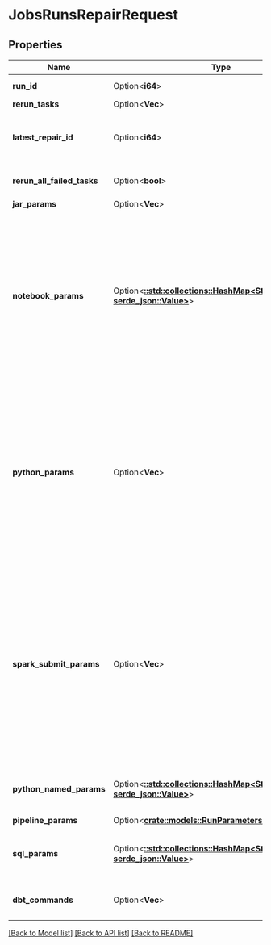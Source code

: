 # JobsRunsRepairRequest

## Properties

Name | Type | Description | Notes
------------ | ------------- | ------------- | -------------
**run_id** | Option<**i64**> | The job run ID of the run to repair. The run must not be in progress. | [optional]
**rerun_tasks** | Option<**Vec<String>**> | The task keys of the task runs to repair. | [optional]
**latest_repair_id** | Option<**i64**> | The ID of the latest repair. This parameter is not required when repairing a run for the first time, but must be provided on subsequent requests to repair the same run. | [optional]
**rerun_all_failed_tasks** | Option<**bool**> | If true, repair all failed tasks. Only one of rerun_tasks or rerun_all_failed_tasks can be used. | [optional][default to false]
**jar_params** | Option<**Vec<String>**> |  | [optional]
**notebook_params** | Option<[**::std::collections::HashMap<String, serde_json::Value>**](serde_json::Value.md)> | A map from keys to values for jobs with notebook task, for example `\"notebook_params\": {\"name\": \"john doe\", \"age\": \"35\"}`. The map is passed to the notebook and is accessible through the [dbutils.widgets.get](https://docs.databricks.com/dev-tools/databricks-utils.html#dbutils-widgets) function.  If not specified upon `run-now`, the triggered run uses the job’s base parameters.  notebook_params cannot be specified in conjunction with jar_params.  Use [Task parameter variables](https://docs.databricks.com/jobs.html#parameter-variables) to set parameters containing information about job runs.  The JSON representation of this field (for example `{\"notebook_params\":{\"name\":\"john doe\",\"age\":\"35\"}}`) cannot exceed 10,000 bytes. | [optional]
**python_params** | Option<**Vec<String>**> | A list of parameters for jobs with Python tasks, for example `\"python_params\": [\"john doe\", \"35\"]`. The parameters are passed to Python file as command-line parameters. If specified upon `run-now`, it would overwrite the parameters specified in job setting. The JSON representation of this field (for example `{\"python_params\":[\"john doe\",\"35\"]}`) cannot exceed 10,000 bytes.  Use [Task parameter variables](https://docs.databricks.com/jobs.html#parameter-variables) to set parameters containing information about job runs.  Important  These parameters accept only Latin characters (ASCII character set). Using non-ASCII characters returns an error. Examples of invalid, non-ASCII characters are Chinese, Japanese kanjis, and emojis. | [optional]
**spark_submit_params** | Option<**Vec<String>**> | A list of parameters for jobs with spark submit task, for example `\"spark_submit_params\": [\"--class\", \"org.apache.spark.examples.SparkPi\"]`. The parameters are passed to spark-submit script as command-line parameters. If specified upon `run-now`, it would overwrite the parameters specified in job setting. The JSON representation of this field (for example `{\"python_params\":[\"john doe\",\"35\"]}`) cannot exceed 10,000 bytes.  Use [Task parameter variables](https://docs.databricks.com/jobs.html#parameter-variables) to set parameters containing information about job runs.  Important  These parameters accept only Latin characters (ASCII character set). Using non-ASCII characters returns an error. Examples of invalid, non-ASCII characters are Chinese, Japanese kanjis, and emojis. | [optional]
**python_named_params** | Option<[**::std::collections::HashMap<String, serde_json::Value>**](serde_json::Value.md)> | A map from keys to values for jobs with Python wheel task, for example `\"python_named_params\": {\"name\": \"task\", \"data\": \"dbfs:/path/to/data.json\"}`. | [optional]
**pipeline_params** | Option<[**crate::models::RunParametersPipelineParams**](RunParameters_pipeline_params.md)> |  | [optional]
**sql_params** | Option<[**::std::collections::HashMap<String, serde_json::Value>**](serde_json::Value.md)> | A map from keys to values for SQL tasks, for example `\"sql_params\": {\"name\": \"john doe\", \"age\": \"35\"}`. The SQL alert task does not support custom parameters. | [optional]
**dbt_commands** | Option<**Vec<String>**> | An array of commands to execute for jobs with the dbt task, for example `\"dbt_commands\": [\"dbt deps\", \"dbt seed\", \"dbt run\"]` | [optional]

[[Back to Model list]](../README.md#documentation-for-models) [[Back to API list]](../README.md#documentation-for-api-endpoints) [[Back to README]](../README.md)


